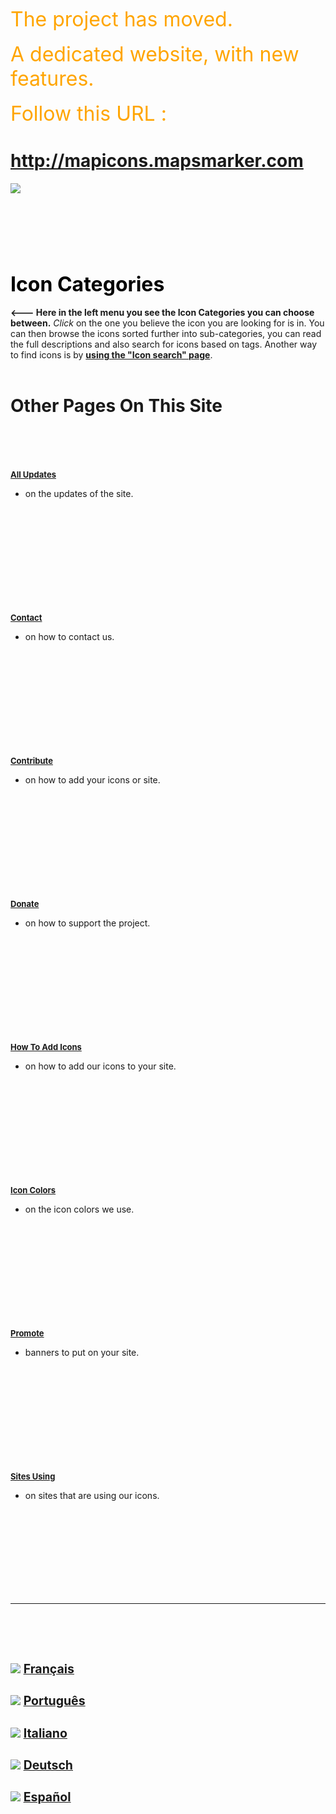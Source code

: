 <font color='orange' size='6'>The project has moved. </font><br><br><font color='orange' size='6'>A dedicated website, with new features. </font><br><br><font color='orange' size='6'>Follow this URL : </font>

<h1><a href='http://mapicons.mapsmarker.com'>http://mapicons.mapsmarker.com</a></h1>

<a href='http://mapicons.mapsmarker.com'><img src='http://google-maps-icons.googlecode.com/files/mic-smallcap.gif' /></a>


<br>
<br>
<FONT color="#000000" size="6"><br>
<br>
<b>Icon Categories</b>

</FONT>

<br>
<br>
<b><--- Here in the left menu you see the Icon Categories you can choose between.</b> <i>Click</i> on the one you believe the icon you are looking for is in. You can then browse the icons sorted further into sub-categories, you can read the full descriptions and also search for icons based on tags. Another way to find icons is by <b><a href='http://code.google.com/p/google-maps-icons/downloads/list'>using the "Icon search" page</a></b>.<br>
<br>
<h1>Other Pages On This Site</h1>
<br>
<br>
<FONT color="#000000" size="2"><br>
<br>
<b><a href='AllUpdates.md'>All Updates</a></b>

</FONT>

 - on the updates of the site.<br>
<br>
<BR><br>
<br>
<br>
<br>
<br>
<br>
<FONT color="#000000" size="2"><br>
<br>
<b><a href='Contact.md'>Contact</a></b>

</FONT>

 - on how to contact us.<br>
<br>
<BR><br>
<br>
<br>
<br>
<br>
<br>
<FONT color="#000000" size="2"><br>
<br>
<b><a href='Contribute.md'>Contribute</a></b>

</FONT>

 - on how to add your icons or site.<br>
<br>
<BR><br>
<br>
<br>
<br>
<br>
<br>
<FONT color="#000000" size="2"><br>
<br>
<b><a href='Donate.md'>Donate</a></b>

</FONT>

 - on how to support the project.<br>
<br>
<BR><br>
<br>
<br>
<br>
<br>
<br>
<FONT color="#000000" size="2"><br>
<br>
<b><a href='HowToAddNewIcons.md'>How To Add Icons</a></b>

</FONT>

 - on how to add our icons to your site.<br>
<br>
<BR><br>
<br>
<br>
<br>
<br>
<br>
<FONT color="#000000" size="2"><br>
<br>
<b><a href='ColorPalette.md'>Icon Colors</a></b>

</FONT>

 - on the icon colors we use.<br>
<br>
<BR><br>
<br>
<br>
<br>
<br>
<br>
<FONT color="#000000" size="2"><br>
<br>
<b><a href='Promote.md'>Promote</a></b>

</FONT>

 - banners to put on your site.<br>
<br>
<BR><br>
<br>
<br>
<br>
<br>
<br>
<FONT color="#000000" size="2"><br>
<br>
<b><a href='SitesUsing.md'>Sites Using</a></b>

</FONT>

 - on sites that are using our icons.<br>
<br>
<BR><br>
<br>
<br>
<br>
<br>
<br>
<hr><br>
<br>
<br>
<font color='#f2f2f2' size='2'>
<h2><img src='http://google-maps-icons.googlecode.com/files/fr.gif' /> <a href='IconesPlans.md'>Français</a></h2>
<h2><img src='http://google-maps-icons.googlecode.com/files/br.gif' /> <a href='IconesMapas.md'>Português</a></h2>
<h2><img src='http://google-maps-icons.googlecode.com/files/it.gif' /> <a href='IconeMappa.md'>Italiano</a></h2>
<h2><img src='http://google-maps-icons.googlecode.com/files/de.gif' /> <a href='Kartensymbole.md'>Deutsch</a></h2>
<h2><img src='http://google-maps-icons.googlecode.com/files/es.gif' /> <a href='IconosMapas.md'>Español</a></h2>
</font>